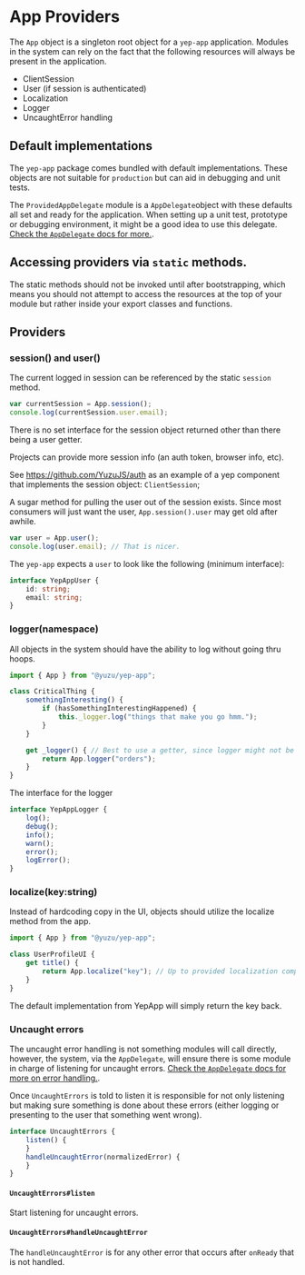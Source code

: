 # App Providers

The `App` object is a singleton root object for a `yep-app` application.
Modules in the system can rely on the fact that the following resources will always be present in the application.

- ClientSession
- User (if session is authenticated)
- Localization
- Logger
- UncaughtError handling

## Default implementations
The `yep-app` package comes bundled with default implementations. These objects are not suitable for `production` but can aid in debugging and unit tests.

The `ProvidedAppDelegate` module is a `AppDelegate`object with these defaults all set and ready for the application. When setting up a unit test, prototype or debugging environment, it might be a good idea to use this delegate. [Check the `AppDelegate` docs for more.](./app-delegate.md).

## Accessing providers via `static` methods.

The static methods should not be invoked until after bootstrapping, which means you should not attempt to access the resources at the top of your module but rather inside your export classes and functions.

## Providers

### session() and user()

The current logged in session can be referenced by the static `session` method.

```javascript
var currentSession = App.session();
console.log(currentSession.user.email);
```
There is no set interface for the session object returned other than
there being a user getter.

Projects can provide more session info (an auth token, browser info, etc).

See https://github.com/YuzuJS/auth as an example of a yep component that implements the session object: `ClientSession`;

A sugar method for pulling the user out of the session exists.
Since most consumers will just want the user, `App.session().user` may get old after awhile.

```javascript
var user = App.user();
console.log(user.email); // That is nicer.

```

The `yep-app` expects a `user` to look like the following (minimum interface):

```typescript
interface YepAppUser {
    id: string;
    email: string;
}
```

### logger(namespace)

All objects in the system should have the ability to log without going thru hoops.

```javascript
import { App } from "@yuzu/yep-app";

class CriticalThing {
    somethingInteresting() {
        if (hasSomethingInterestingHappened) {
            this._logger.log("things that make you go hmm.");
        }
    }

    get _logger() { // Best to use a getter, since logger might not be available in the constructor.
        return App.logger("orders");
    }
}
```

The interface for the logger

```typescript
interface YepAppLogger {
    log();
    debug();
    info();
    warn();
    error();
    logError();
}
```

### localize(key:string)

Instead of hardcoding copy in the UI, objects should utilize the localize method
from the app.

```javascript
import { App } from "@yuzu/yep-app";

class UserProfileUI {
    get title() {
        return App.localize("key"); // Up to provided localization component to return a localized string.
    }
}
```

The default implementation from YepApp will simply return the key back.

### Uncaught errors
The uncaught error handling is not something modules will call directly, however, the system, via the `AppDelegate`, will ensure there is some module in charge of listening for uncaught errors. [Check the `AppDelegate` docs for more on error handling.](./app-delegate.md).

Once `UncaughtErrors` is told to listen it is responsible for not only listening but making sure something is done about these errors (either logging or presenting to the user that something went wrong).

```typescript
interface UncaughtErrors {
    listen() {
    }
    handleUncaughtError(normalizedError) {
    }
}
```

#### `UncaughtErrors#listen`
Start listening for uncaught errors.

#### `UncaughtErrors#handleUncaughtError`
The `handleUncaughtError` is for any other error that occurs after `onReady` that is not handled.
